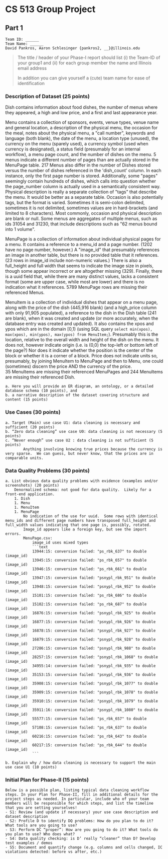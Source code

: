 # CS 513 Group Project
## Part 1
    Team ID: ______
    Team Name: ______
    David Pankros, Aaron Schlesinger {pankros2, __}@illinois.edu

> The title / header of your Phase-I report should list (i) the Team-ID of your group1 and (ii) for each group member the name and Illinois email address
> 
> In addition you can give yourself a (cute) team name for ease of identification
 
### Description of Dataset (25 points)
Dish contains information about food dishes, the number of menus where they appeared, a high and low price, and a first and last appearance year.

Menu contains a collection of sponsors, events, venue types, venue name and general location, a description of the physical menu, the occasion for the meal, notes about the physical menu, a "call number", keywords and language (both blank), the date of the menu, a location type (unused), the currency on the menu (sparely used), a currency symbol (used when currency is designated), a status field (presumably for an internal workflow), a menu page count, and the number of dishes on the menu. 5 menus indicate a different number of pages than are actually stored in the MenuPage table.  217 Menus also differ in the number of Dishes stored versus the number of dishes referenced in the 'dish_count' column.  In each instance, only the first page number is stored.  Additionally, some "pages" seemingly contain hundreds of dishes, which calls into question whether the page_number column is actually used in a semantically consistent way.  Physical description is really a separate collection of "tags" that describe the menu.  It would be better as a separate table. Occasion is also potentially tags, but the format is varied.  Sometimes it is semi-colon delimited, sometimes it is not delimited, sometimes values are in hard-brackets (and limited to 8 characters).  Most commonly, occasion and physical description are blank or null.  Some menus are aggregates of multiple menus, such as ids 31054 and 31230, that include descriptions such as "62 menus bound into 1 volume".

MenuPage is a collection of information about individual physical pages for a menu.  It contains a reference to a menu_id and a page number. (1202 have no page number, however.) A "image_id" that presumably references an image in another table, but there is no provided table that it references.  (23 rows in image_id include non-numeric values.)  There is also a full_height and full width that seems to indicate the image size in pixels, though some appear incorrect or are altogether missing (329).  Finally, there is a uuid field that, while there are many distinct values, lacks a consistent format (some are upper case, while most are lower) and there is no indication what it references. 5789 MenuPage rows are missing their referenced Menus.

MenuItem is a collection of individual dishes that appear on a menu page, along with the price of the dish (445,916 blank) (and a high_price column with only 91,905 populated), a reference to the dish in the Dish table (241 are blank), when it was created and update (or more accurately, when the database entry was created and updated).  It also contains the xpos and ypos which are in the domain [0,1) (using SQL query `select min(xpos), max(xpos), min(ypos), max(ypos) from MenuItem;`).  Presumably this is the location, relative to the overall width and height of the dish on the menu.  It does not, however indicate origin (i.e. is (0,0) the top-left or bottom left of the page?) Nor does it indicate whether the position is the center of the block or whether it is a corner of a block.  Price does not indicate units so, presumably, by joining MenuItem to MenuPage and then to Menu, one could (sometimes) discern the price AND the currency of the price.  
35 MenuItems are missing their referenced MenuPages and 244 MenuItems are missing their referenced Dish.

    a. Here you will provide an ER diagram, an ontology, or a detailed database schema (10 points), and
    b. a narrative description of the dataset covering structure and content (15 points)

### Use Cases (30 points)
    a. Target (Main) use case U1: data cleaning is necessary and sufficient (20 points)
    b. “Zero data cleaning” use case U0: data cleaning is not necessary (5 points)
    c. “Never enough” use case U2 : data cleaning is not sufficient (5 points)
            Anything involving knowing true prices because the currency is very sparse.  We can guess, but never know, that the prices are in comparable units.

### Data Quality Problems (30 points)
    a. List obvious data quality problems with evidence (examples and/or screenshots) (20 points)
        Denormalized schema: not good for data quality.  Likely for a front-end application.
        1. Dish
        1. Menu
        1. MenuItem
        1. MenuPage
            No indication of the use for uuid.  Some rows with identical menu_ids and different page numbers have transposed full_height and full_width values indicating that one page is, possibly, rotated.
            Image_id appears like a foreign key, but see the import errors.
            MenuPage.csv:
                image_id uses mixed types
                ```text
                13944:15: conversion failed: "ps_rbk_637" to double (image_id)
                13945:15: conversion failed: "ps_rbk_657" to double (image_id)
                13946:15: conversion failed: "ps_rbk_661" to double (image_id)
                13947:15: conversion failed: "psnypl_rbk_951" to double (image_id)
                13948:15: conversion failed: "psnypl_rbk_952" to double (image_id)
                15101:15: conversion failed: "ps_rbk_686" to double (image_id)
                15102:15: conversion failed: "ps_rbk_687" to double (image_id)
                16876:15: conversion failed: "psnypl_rbk_925" to double (image_id)
                16877:15: conversion failed: "psnypl_rbk_926" to double (image_id)
                16878:15: conversion failed: "psnypl_rbk_927" to double (image_id)
                16879:15: conversion failed: "psnypl_rbk_928" to double (image_id)
                27286:15: conversion failed: "psnypl_rbk_988" to double (image_id)
                28257:15: conversion failed: "psnypl_rbk_1068" to double (image_id)
                34955:14: conversion failed: "psnypl_rbk_935" to double (image_id)
                35153:15: conversion failed: "psnypl_rbk_936" to double (image_id)
                35908:15: conversion failed: "psnypl_rbk_1077" to double (image_id)
                35909:15: conversion failed: "psnypl_rbk_1078" to double (image_id)
                35910:15: conversion failed: "psnypl_rbk_1079" to double (image_id)
                35911:16: conversion failed: "psnypl_rbk_1080" to double (image_id)
                55577:15: conversion failed: "ps_rbk_657" to double (image_id)
                57108:15: conversion failed: "ps_rbk_637" to double (image_id)
                60216:15: conversion failed: "ps_rbk_643" to double (image_id)
                60217:15: conversion failed: "ps_rbk_644" to double (image_id)
                ```

    b. Explain why / how data cleaning is necessary to support the main use case U1 (10 points)

### Initial Plan for Phase-II (15 points)
    Below is a possible plan, listing typical data cleaning workflow steps. In your Plan for Phase-II, fill in additional details for the project steps as needed. In particular, include who of your team members will be responsible for which steps, and list the timeline that you are setting yourselves!
    - S1: Review (and update if necessary) your use case description and dataset description
    - S2: Profile D to identify DQ problems: How do you plan to do it? What tools are you going to use?
    - S3: Perform DC “proper”: How are you going to do it? What tools do you plan to use? Who does what?
    - S4: Data quality checking: is D’ really “cleaner” than D? Develop test examples / demos
    - S5: Document and quantify change (e.g. columns and cells changed, IC violations detected: before vs after, etc.)
